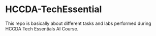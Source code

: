 # HCCDA-TechEssential
This repo is basically about different tasks and labs performed during HCCDA Tech Essentials AI Course.
